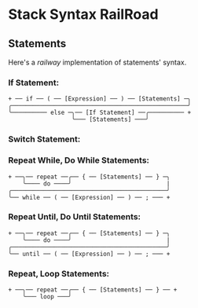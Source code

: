 
# Stack Syntax RailRoad

## Statements

Here's a *railway* implementation of statements' syntax.

### If Statement:

    + ── if ── ( ── [Expression] ── ) ── [Statements] ─╮
    ╭──────────────────────────────────────────────────╯
    ╰────────── else ─╮── [If Statement] ──╭────────── +
                      ╰─── [Statements] ───╯

### Switch Statement:

### Repeat While, Do While Statements:

    + ──╮── repeat ──╭── { ── [Statements] ── } ─╮
        ╰──── do ────╯                           |
    ╭────────────────────────────────────────────╯
	╰── while ── ( ── [Expression] ── ) ── ; ─── +

### Repeat Until, Do Until Statements:

    + ──╮── repeat ──╭── { ── [Statements] ── } ─╮
        ╰──── do ────╯                           |
    ╭────────────────────────────────────────────╯
	╰── until ── ( ── [Expression] ── ) ── ; ─── +

### Repeat, Loop Statements:

    + ──╮── repeat ──╭── { ── [Statements] ── } ── +
        ╰─── loop ───╯

